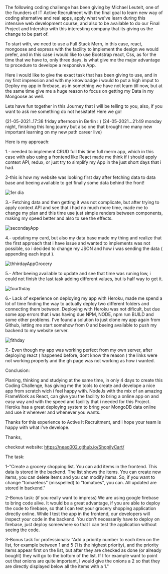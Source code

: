 
﻿The following coding challenge has been giving by Michael Leutelt, one of the founders of IT Active Recruitment with the final goal to learn new way of coding alternative and real apps, apply what we've learn during this intensive web development course, and also to be available to do our Final Project and Intership with this interesting company that its giving us the change to be part of.

To start with, we need to use a Full Stack Mern, in this case, react, mongoose and express with the facility to implement the design we would prefer, and in this case i would like to use Bootstrap react, Css, as for the time that we have to, only three days, is what give me the major advantage to procedure to develope a responsive App.

Here i would like to give the exact task that has been giving to use, and in my first impression and with my knowloadge i would to put a high imput to Deploy my app in firebase, as in something we have not learn till now, but at the same time give me a huge reason to focus on getting my Data in my Mongoose as well.

Lets have fun together in this Journey that i will be telling to you, also, if you want to ask me something do not hesistate! Here we go!

(21-05-2021..17:38 friday afternoon in Berlin : )
(24-05-2021...21:49 monday night, finishing this long journy but also one that brought me many new important learning on my new path career live)


Here is my approach: 

1.- needed to implement CRUD full this time full merm app, which in this case with also using a frontend like React made me think if i should apply context API, redux, or just try to simplify my App in the just short days that i had.

2-this is how my website was looking first day after fetching data to data base and beeing available to get finally some data behind the front!

![1er dia](https://user-images.githubusercontent.com/69300841/119402924-e888b600-bcdd-11eb-94e9-e29bee7a270d.png)

3.- Fetching data and then getting it was not complicate, but after trying to apply context API and see that i had no much more time, made me to change my plan and this time use just simple renders between components, making my speed better and also to see the effects.

![secondayApp](https://user-images.githubusercontent.com/69300841/119403770-26d2a500-bcdf-11eb-97a8-925537a146da.png)

4.- updating my card, but also my data base made my thing and realize that the first approach that i have issue and wanted to implements was not possible, so i decided to change my JSON and how i was sending the data ( appending each input ).


![thhirdayAppGrocery](https://user-images.githubusercontent.com/69300841/119403895-55508000-bcdf-11eb-9f11-55b8886c4fd1.png)

5.- After beeing available to update and see that time was runing low, i could not finish the last task adding different values, but is half way to get it.

![fourthday](https://user-images.githubusercontent.com/69300841/119403969-71542180-bcdf-11eb-9cf1-49f4df98b645.png)

6.- Lack of experience on deploying my app with Heroku, made me spend a lot of time finding the way to actually deploy two different folders and connecting them between. Deploying with Heroku was not dificult, but due some app errors that i was having due NPM, NODE, npm run BUILD and some other problems. I've found a solution to just clone my app again from Github, letting me start somehow from 0 and beeing available to push my backend to my website server.

![fithday](https://user-images.githubusercontent.com/69300841/119404171-bbd59e00-bcdf-11eb-88b0-8fb5a43debd3.png)


7.- Even though my app was working perfect from my own server, after deploying react ( happened before, dont know the reason ) the links were not working properly and the gh page was not working as how i wanted. 

Conclusion: 

Planing, thinking and studying at the same time, in only 4 days to create this Coding Challenge, has giving me the tools to create and develope a nice app from scratch wich i feel happy with. NodeJs with the mix of an amazing FrameWork as React, can give you the facility to bring a online app on and easy way and with the speed and facility that i needed for this Project. Heroku has a great deploying system to bring your MongoDB data online and use it wherever and whenever you wants. 

Thanks for this experience to Active It Recruitment, and i hope your team is happy with what i've develope.

Thanks,

checkout website: https://neao002.github.io/ShopilyCart/

The task:

1-"Create a grocery shopping list. You can add items in the frontend. This data is stored in the backend. The list shows the items. You can create new items, you can delete items and you can modify items. So, if you want to change "tomaeteos" (misspelled) to "tomatoes", you can. All updated are stored in backend."

2-Bonus task: (if you really want to impress)
We are using google firebase to bring code alive. It would be a great advantage, if you are able to deploy the code to firebase, so that I can test your grocery shopping application directly online. While I test the app in the frontend, our developers will inspect your code in the backend. You don't necessarily have to deploy on firebase, just deploy somewhere so that I can test the application without seeing the code.

3-Bonus task for professionals:
"Add a priority number to each item on the list, for example between 1 and 5 (1 is the highest priority), and the priority items appear first on the list, but after they are checked as done (or already bought) they will go to the bottom of the list. If I for example want to point out that onions are quite important, I would give the onions a 2 so that they are directly displayed below all the items with a 1."
